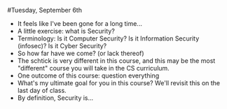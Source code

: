 #Tuesday, September 6th
* It feels like I've been gone for a long time...
* A little exercise: what is Security?
* Terminology: Is it Computer Security?  Is it Information Security (infosec)?  Is it Cyber Security?
* So how far have we come? (or lack thereof)
* The schtick is very different in this course, and this may be the most "different" course you will take in the CS curriculum.
* One outcome of this course: question everything
* What's my ultimate goal for you in this course?  We'll revisit this on the last day of class.
* By definition, Security is...